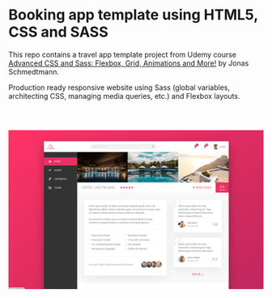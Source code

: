 # Booking app template using HTML5, CSS and SASS

This repo contains a travel app template project from Udemy course [Advanced CSS and Sass: Flexbox, Grid, Animations and More!](https://www.udemy.com/course/advanced-css-and-sass/) by Jonas Schmedtmann.

Production ready responsive website using Sass (global variables, architecting CSS, managing media queries, etc.) and Flexbox layouts.

### &nbsp;

![Trillo app](./screenshots/screenshot_trillo-min.png)
